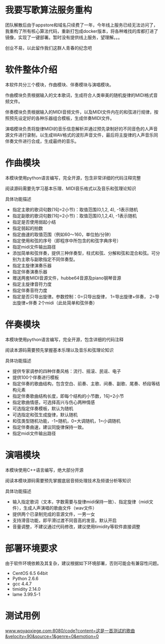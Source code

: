 # 我要写歌算法服务重构
团队解散后由于appstore和域名只续费了一年，今年线上服务已经无法访问了，我重构了所有核心算法代码，重新打包成docker版本，将各种难找的库都打进了镜像，实现了一键部署。暂时没有提供线上服务，望理解。。。

创业不易，以此留作我们这群人青春的纪念吧

# 软件整体介绍

本软件共分三个模块，作曲模块、伴奏模块与演唱模块。

作曲模块负责根据输入的文本歌词，生成符合人类审美的随机旋律的MIDI格式音频文件。

伴奏模块负责根据输入的MIDI音频文件，以及MIDI文件内在的和弦进行规律，按照预先设定好的各种乐器组合模板，生成伴奏MIDI文件。

演唱模块负责将旋律MIDI的音乐信息解析并通过预先录制好的不同音色的人声音源文件进行录制，以生成WAV格式的波形声音文件，最后将主旋律的人声音乐同伴奏文件进行合成，生成最终的音乐。

 

# 作曲模块

本模块使用python语言编写，完全开源，包含非常详细的代码注释完整

阅读源码需要先学习基本乐理、MIDI音乐格式以及音乐和弦理论知识

具体功能描述

- 指定主歌的歌词句数(1句=2小节)：取值范围(0,1,2, 4), -1表示随机
- 指定副歌的歌词句数(1句=2小节)：取值范围(0,1,2,4), -1表示随机
- 指定是否使用弱起小结
- 指定弱起的拍数
- 指定曲速的取值范围（例如60～160，单位拍/分钟）
- 指定使用和弦的序号（即程序中所包含的和弦字典序号）
- 指定midi文件输出路径
- 添加简单和弦伴奏，提供三种伴奏型，柱式和弦、分解和弦和混合和弦。可分别为主歌与副歌指定不同伴奏型。
- 指定主旋律演奏乐器
- 指定伴奏演奏乐器
- 赠送两套MIDI音源文件，hubbe64音源及piano钢琴音源
- 指定主旋律音符力度
- 指定伴奏音符力度
- 指定是否只导出旋律。参数控制：0=只导出旋律， 1=导出旋律+伴奏， 2=导出旋律+伴奏 2个midi（此处简单和弦伴奏）



# 伴奏模块

本模块使用python语言编写，完全开源，包含详细的代码注释

阅读本源码需要预先掌握基本乐理以及音乐和弦理论知识

具体功能描述

- 提供专家调参的四种伴奏风格：流行、摇滚、民谣、电子
- 提供100个伴奏进行模板
- 指定伴奏的歌曲结构，包含空白、前奏、主歌、间奏、副歌、尾奏、桥段等结构元素
- 指定伴奏歌曲结构长度，即每个结构的小节数，1句=2小节
- 指定歌曲情感，可选择高兴与伤心两种情感
- 可选指定伴奏模板，默认为随机
- 可选指定和弦生成旋律，默认随机
- 和弦类型随机功能，-1=随机，0=大调随机，1=小调随机
- 指定伴奏曲速，建议同旋律保持一致。
- 指定midi文件输出路径



# 演唱模块

本模块使用C++语言编写，绝大部分开源

阅读本模块源码需要预先掌握底层音频处理技术及频谱分析等知识

具体功能描述

- 输入指定歌词（文本，字数需要与旋律midi保持一致）、指定旋律（midi文件），生成人声演唱的歌曲文件（wav文件）
- 提供两个已录制完成的音源文件，一男一女
- 支持滑音功能，即平滑过渡不同音高的发音。默认开启
- 音量调整，不建议通过代码修改，建议使用timidity等软件直接调整



# 部署环境要求

由于软件环境依赖及其复杂，建议根据如下环境部署，否则可能会有兼容性问题。

- CentOS 6.5 64bit
- Python 2.6.6
- gcc 4.4.7
- timidity 2.14.0
- lame 3.99.5-1



# 测试用例
www.woyaoxiege.com:8080/code?content=这是一首测试的歌曲&velocity=90&source=1&genre=0&emotion=0
